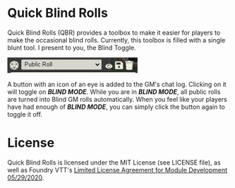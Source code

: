 # Quick Blind Rolls

Quick Blind Rolls (QBR) provides a toolbox to make it easier for players to make the occasional blind rolls. Currently, this toolbox is filled with a single blunt tool. I present to you, the Blind Toggle.

![Button](img/HideButton.jpg)

A button with an icon of an eye is added to the GM's chat log. Clicking on it will toggle on  ***BLIND MODE***. While you are in ***BLIND MODE***, all public rolls are turned into Blind GM rolls automatically. When you feel like your players have had enough of ***BLIND MODE***, you can simply click the button again to toggle it off.

# License
Quick Blind Rolls is licensed under the MIT License (see LICENSE file), as well as Foundry VTT's [Limited License Agreement for Module Development 05/29/2020](https://foundryvtt.com/article/license/).